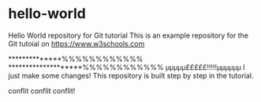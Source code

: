 # hello-world
Hello World repository for Git tutorial
This is an example repository for the Git tutoial on https://www.w3schools.com

**************%%%%%%%%%%%%
********************%%%%%%%%%%%%
µµµµµ£££££!!!!!µµµµµµ
 I just make some changes!
This repository is built step by step in the tutorial.

conflit conflit conflit!
